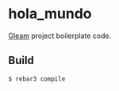 hola_mundo
=====

[Gleam](https://gleam.run) project boilerplate code.

Build
-----

    $ rebar3 compile
